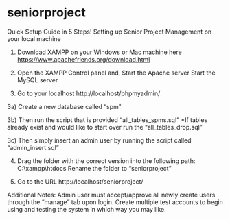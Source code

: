 # seniorproject

Quick Setup Guide in 5 Steps!
Setting up Senior Project Management on your local machine

1) Download XAMPP on your Windows or Mac machine here https://www.apachefriends.org/download.html

2) Open the XAMPP Control panel and,
	Start the Apache server
	Start the MySQL server

3) Go to your localhost http://localhost/phpmyadmin/

3a) Create a new database called “spm”

3b) Then run the script that is provided “all_tables_spms.sql”
	*If tables already exist and would like to start over run the “all_tables_drop.sql”

3c) Then simply insert an admin user by running the script called “admin_insert.sql”

4) Drag the folder with the correct version  into the following path:
 	C:\xampp\htdocs
	Rename the folder to “seniorproject”

5) Go to the URL http://localhost/seniorproject/

Additional Notes:
	Admin user must accept/approve all newly create users through the “manage” tab upon login.
	Create multiple test accounts to begin using and testing the system in which way you may like.
